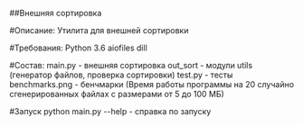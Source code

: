 ##Внешняя сортировка

#Описание:
Утилита для внешней сортировки

#Требования:
Python 3.6
aiofiles
dill

#Состав:
main.py - внешняя сортировка
out_sort - модули
utils (генератор файлов, проверка сортировки)
test.py - тесты
benchmarks.png - бенчмарки (Время работы программы на 20 случайно сгенерированных файлах с размерами от 5 до 100 МБ)

#Запуск
python main.py --help - справка по запуску
